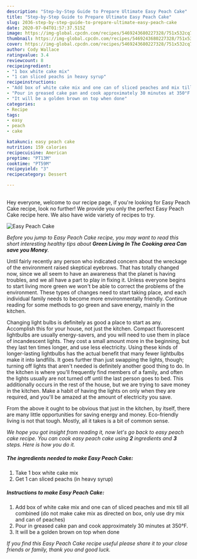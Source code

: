 ```yaml
---
description: "Step-by-Step Guide to Prepare Ultimate Easy Peach Cake"
title: "Step-by-Step Guide to Prepare Ultimate Easy Peach Cake"
slug: 2036-step-by-step-guide-to-prepare-ultimate-easy-peach-cake
date: 2020-07-04T01:57:37.515Z
image: https://img-global.cpcdn.com/recipes/5469243680227328/751x532cq70/easy-peach-cake-recipe-main-photo.jpg
thumbnail: https://img-global.cpcdn.com/recipes/5469243680227328/751x532cq70/easy-peach-cake-recipe-main-photo.jpg
cover: https://img-global.cpcdn.com/recipes/5469243680227328/751x532cq70/easy-peach-cake-recipe-main-photo.jpg
author: Cody Wallace
ratingvalue: 3.4
reviewcount: 8
recipeingredient:
- "1 box white cake mix"
- "1 can sliced peachs in heavy syrup"
recipeinstructions:
- "Add box of white cake mix and one can of sliced peaches and mix till all combined (do not make cake mix as directed on box, only use dry mix and can of peaches)"
- "Pour in greased cake pan and cook approximately 30 minutes at 350°F."
- "It will be a golden brown on top when done"
categories:
- Recipe
tags:
- easy
- peach
- cake

katakunci: easy peach cake 
nutrition: 159 calories
recipecuisine: American
preptime: "PT13M"
cooktime: "PT59M"
recipeyield: "3"
recipecategory: Dessert

---
```

<br>
Hey everyone, welcome to our recipe page, if you're looking for Easy Peach Cake recipe, look no further! We provide you only the perfect Easy Peach Cake recipe here. We also have wide variety of recipes to try.
<br>


![Easy Peach Cake](https://img-global.cpcdn.com/recipes/5469243680227328/751x532cq70/easy-peach-cake-recipe-main-photo.jpg)

<i>Before you jump to Easy Peach Cake recipe, you may want to read this short interesting healthy tips about 
<strong>Green Living In The Cooking area Can save you Money</strong>.</i>
</br>

Until fairly recently any person who indicated concern about the wreckage of the environment raised skeptical eyebrows. That has totally changed now, since we all seem to have an awareness that the planet is having troubles, and we all have a part to play in fixing it. Unless everyone begins to start living more green we won't be able to correct the problems of the environment. These types of changes need to start taking place, and each individual family needs to become more environmentally friendly. Continue reading for some methods to go green and save energy, mainly in the kitchen.

Changing light bulbs is definitely as good a place to start as any. Accomplish this for your house, not just the kitchen. Compact fluorescent lightbulbs are usually energy-savers, and you will need to use them in place of incandescent lights. They cost a small amount more in the beginning, but they last ten times longer, and use less electricity. Using these kinds of longer-lasting lightbulbs has the actual benefit that many fewer lightbulbs make it into landfills. It goes further than just swapping the lights, though; turning off lights that aren't needed is definitely another good thing to do. In the kitchen is where you'll frequently find members of a family, and often the lights usually are not turned off until the last person goes to bed. This additionally occurs in the rest of the house, but we are trying to save money in the kitchen. Make a habit of having the lights on only when they are required, and you'll be amazed at the amount of electricity you save.

From the above it ought to be obvious that just in the kitchen, by itself, there are many little opportunities for saving energy and money. Eco-friendly living is not that tough. Mostly, all it takes is a bit of common sense.


<i>We hope you got insight from reading it, now let's go back to easy peach cake recipe. You can cook easy peach cake using <strong>2</strong> ingredients and <strong>3</strong> steps. Here is how you do it.
</i>

##### The ingredients needed to make Easy Peach Cake:

1. Take 1 box white cake mix
1. Get 1 can sliced peachs (in heavy syrup)


##### Instructions to make Easy Peach Cake:

1. Add box of white cake mix and one can of sliced peaches and mix till all combined (do not make cake mix as directed on box, only use dry mix and can of peaches)
1. Pour in greased cake pan and cook approximately 30 minutes at 350°F.
1. It will be a golden brown on top when done


<i>If you find this Easy Peach Cake recipe useful please share it to your close friends or family, thank you and good luck.</i>
